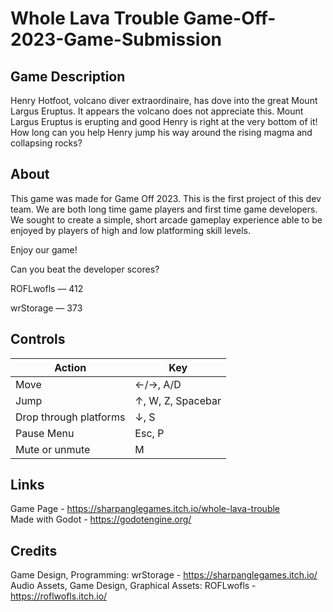 # Whole Lava Trouble Game-Off-2023-Game-Submission
## Game Description
Henry Hotfoot, volcano diver extraordinaire, has dove into the great Mount Largus Eruptus. It appears the volcano does not appreciate this. Mount Largus Eruptus is erupting and good Henry is right at the very bottom of it! How long can you help Henry jump his way around the rising magma and collapsing rocks?
## About
This game was made for Game Off 2023. This is the first project of this dev team. We are both long time game players and first time game developers. We sought to create a simple, short arcade gameplay experience able to be enjoyed by players of high and low platforming skill levels. 

Enjoy our game!

Can you beat the developer scores?

ROFLwofls  — 412

wrStorage — 373
## Controls
|Action|Key|
|------|---|
|Move|←/→, A/D|
|Jump|↑, W, Z, Spacebar|
|Drop through platforms|↓, S|
|Pause Menu|Esc, P|
|Mute or unmute|M|
## Links
Game Page - https://sharpanglegames.itch.io/whole-lava-trouble</br>
Made with Godot - https://godotengine.org/
## Credits
Game Design, Programming: wrStorage - https://sharpanglegames.itch.io/</br>
Audio Assets, Game Design, Graphical Assets: ROFLwofls - https://roflwofls.itch.io/
